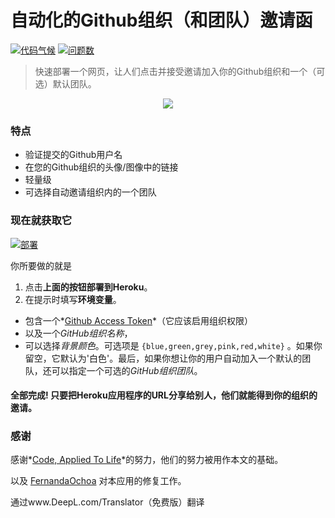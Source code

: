 # 自动化的Github组织（和团队）邀请函

[![代码气候](https://codeclimate.com/github/tiddly-gittly/automated-github-organization-invites/badges/gpa.svg)](https://codeclimate.com/github/tiddly-gittly/automated-github-organization-invites) [![问题数](https://codeclimate.com/github/tiddly-gittly/automated-github-organization-invites/badges/issue_count.svg)](https://codeclimate.com/github/tiddly-gittly/automated-github-organization-invites)

> 快速部署一个网页，让人们点击并接受邀请加入你的Github组织和一个（可选）默认团队。

<p align="center">
  <img src="auto-invites-example-ui.png"/>
</p>

### 特点

* 验证提交的Github用户名
* 在您的Github组织的头像/图像中的链接
* 轻量级
* 可选择自动邀请组织内的一个团队

### 现在就获取它

[![部署](https://www.herokucdn.com/deploy/button.svg)](https://heroku.com/deploy)

你所要做的就是

1. 点击**上面的按钮部署到Heroku**。
2. 在提示时填写**环境变量**。

- 包含一个*[Github Access Token](https://github.com/blog/1509-personal-api-tokens)*（它应该启用组织权限）
- 以及一个*GitHub组织名称*，
- 可以选择*背景颜色*。可选项是 `{blue,green,grey,pink,red,white}` 。如果你留空，它默认为'白色'。最后，如果你想让你的用户自动加入一个默认的团队，还可以指定一个可选的*GitHub组织团队*。

#### 全部完成! 只要把Heroku应用程序的URL分享给别人，他们就能得到你的组织的邀请。


### 感谢

感谢*[Code, Applied To Life](https://medium.com/code-applied-to-life/automated-github-organization-invites-3e940aa27040#.sikfvzyaj)*的努力，他们的努力被用作本文的基础。

以及 [FernandaOchoa](https://github.com/FernandaOchoa/automated-github-organization-invites) 对本应用的修复工作。

通过www.DeepL.com/Translator（免费版）翻译
